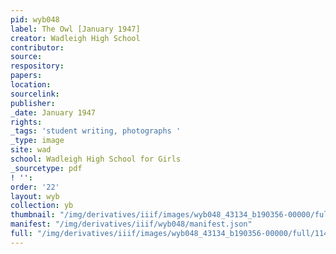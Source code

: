 ```yaml
---
pid: wyb048
label: The Owl [January 1947]
creator: Wadleigh High School
contributor:
source:
respository:
papers:
location:
sourcelink:
publisher:
_date: January 1947
rights:
_tags: 'student writing, photographs '
_type: image
site: wad
school: Wadleigh High School for Girls
_sourcetype: pdf
! '':
order: '22'
layout: wyb
collection: yb
thumbnail: "/img/derivatives/iiif/images/wyb048_43134_b190356-00000/full/250,/0/default.jpg"
manifest: "/img/derivatives/iiif/wyb048/manifest.json"
full: "/img/derivatives/iiif/images/wyb048_43134_b190356-00000/full/1140,/0/default.jpg"
---
```

